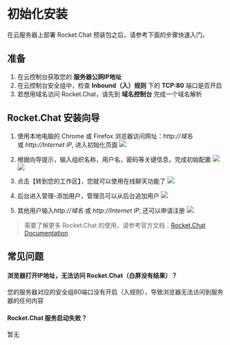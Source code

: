 # 初始化安装

在云服务器上部署 Rocket.Chat 预装包之后，请参考下面的步骤快速入门。

## 准备

1. 在云控制台获取您的 **服务器公网IP地址** 
2. 在云控制台安全组中，检查 **Inbound（入）规则** 下的 **TCP:80** 端口是否开启
3. 若想用域名访问 Rocket.Chat，请先到 **域名控制台** 完成一个域名解析

## Rocket.Chat 安装向导

1. 使用本地电脑的 Chrome 或 Firefox 浏览器访问网址：*http://域名* 或 *http://Internet IP*, 进入初始化页面
   ![](https://libs.websoft9.com/Websoft9/DocsPicture/zh/rocketchat/rocketchat-wizard-websoft9.png)

2. 根据向导提示，输入组织名称，用户名，密码等关键信息，完成初始配置 
   ![](https://libs.websoft9.com/Websoft9/DocsPicture/zh/rocketchat/rocketchat-set-websoft9.png)
   ![](https://libs.websoft9.com/Websoft9/DocsPicture/zh/rocketchat/rocketchat-setok-websoft9.png)

3. 点击【转到您的工作区】，您就可以使用在线聊天功能了
   ![](https://libs.websoft9.com/Websoft9/DocsPicture/zh/rocketchat/rocketchat-startchat-websoft9.png)

4. 后台进入管理-添加用户，管理员可以从后台追加用户
   ![](https://libs.websoft9.com/Websoft9/DocsPicture/zh/rocketchat/rocketchat-adduser-websoft9.png) 

5. 其他用户输入*http://域名* 或 *http://Internet IP*, 还可以申请注册
   ![](https://libs.websoft9.com/Websoft9/DocsPicture/zh/rocketchat/rocketchat-register-websoft9.png) 

> 需要了解更多 Rocket.Chat 的使用，请参考官方文档：[Rocket.Chat Documentation](https://docs.rocket.chat/guides/user-guides)

## 常见问题

#### 浏览器打开IP地址，无法访问 Rocket.Chat（白屏没有结果）？

您的服务器对应的安全组80端口没有开启（入规则），导致浏览器无法访问到服务器的任何内容

#### Rocket.Chat 服务启动失败？

暂无